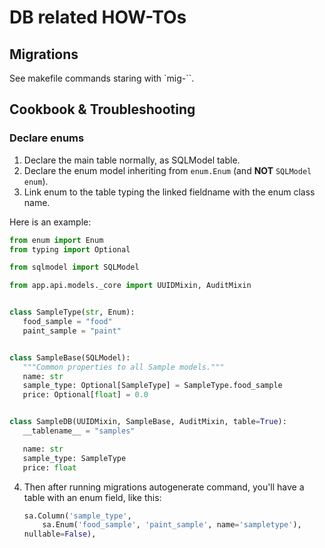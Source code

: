 # DB related HOW-TOs

## Migrations
See makefile commands staring with `mig-``.

## Cookbook & Troubleshooting
### Declare enums
1. Declare the main table normally, as SQLModel table. 
2. Declare the enum model inheriting from `enum.Enum` (and **NOT** `SQLModel enum`).
3. Link enum to the table typing the linked fieldname with the enum class name.

Here is an example:

```python
from enum import Enum
from typing import Optional

from sqlmodel import SQLModel

from app.api.models._core import UUIDMixin, AuditMixin


class SampleType(str, Enum):
   food_sample = "food"
   paint_sample = "paint"


class SampleBase(SQLModel):
   """Common properties to all Sample models."""
   name: str
   sample_type: Optional[SampleType] = SampleType.food_sample
   price: Optional[float] = 0.0


class SampleDB(UUIDMixin, SampleBase, AuditMixin, table=True):
   __tablename__ = "samples"

   name: str
   sample_type: SampleType
   price: float
```
4. Then after running migrations autogenerate command, you'll have a table with an enum field, like this:

    ```python
    sa.Column('sample_type', 
        sa.Enum('food_sample', 'paint_sample', name='sampletype'),
    nullable=False),
   ```
